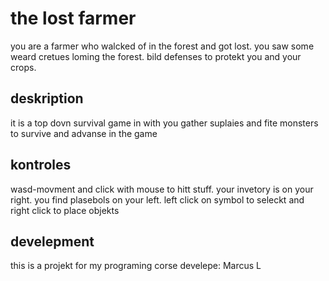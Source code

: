 # the lost farmer
you are a farmer who walcked of in the forest and got lost.
you saw some weard cretues loming the forest. bild defenses to protekt you and your crops.

## deskription
 it is a top dovn survival game in with you gather suplaies and fite monsters to survive and advanse in the game

## kontroles
 wasd-movment and click with mouse to hitt stuff. your invetory is on your right. you find plasebols on your left. left click on symbol to seleckt and right click to place objekts

## develepment
this is a projekt for my programing corse
develepe: Marcus L